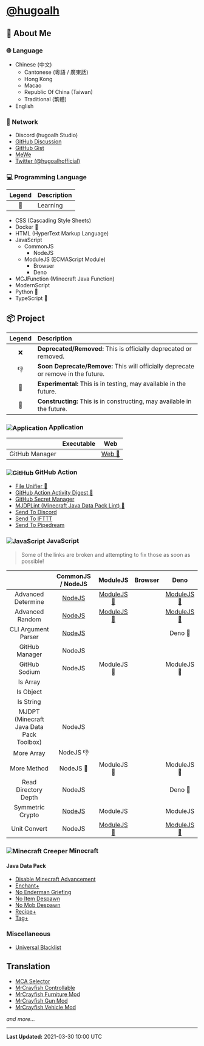# [@hugoalh](https://github.com/hugoalh)

## 👤 About Me

### 🌐 Language

- Chinese (中文)
  - Cantonese (粵語 / 廣東話)
  - Hong Kong
  - Macao
  - Republic Of China (Taiwan)
  - Traditional (繁體)
- English

### 🙌 Network

- Discord (hugoalh Studio)
- [GitHub Discussion](https://github.com/hugoalh/hugoalh/discussions)
- [GitHub Gist](https://gist.github.com/hugoalh)
- [MeWe](https://mewe.com/i/hugoalh)
- [Twitter (@hugoalhofficial)](https://twitter.com/hugoalhofficial)

### 💻 Programming Language

| **Legend** | **Description** |
|:-:|:--|
| 🎒 | Learning |

- CSS (Cascading Style Sheets)
- Docker 🎒
- HTML (HyperText Markup Language)
- JavaScript
  - CommonJS
    - NodeJS
  - ModuleJS (ECMAScript Module)
    - Browser
    - Deno
- MCJFunction (Minecraft Java Function)
- ModernScript
- Python 🎒
- TypeScript 🎒

## 📦 Project

| **Legend** | **Description** |
|:-:|:--|
| ❌ | **Deprecated/Removed:** This is officially deprecated or removed. |
| 👎 | **Soon Deprecate/Remove:** This will officially deprecate or remove in the future. |
| 🧪 | **Experimental:** This is in testing, may available in the future. |
| 🚧 | **Constructing:** This is in constructing, may available in the future. |

### <img align="center" alt="Application" src="https://hugoalh.github.io/Library.SVG.Icon/Applications.svg" /> Application

|  | **Executable** | **Web** |
|:-:|:-:|:-:|
| GitHub Manager |  | [Web 🚧](https://hugoalh.github.io/GitHubManager) |

### <img align="center" alt="GitHub" src="https://hugoalh.github.io/Library.SVG.Icon/GitHub.svg" /> GitHub Action

- [File Unifier 🚧](https://github.com/hugoalh/GitHubAction.FileUnifier)
- [GitHub Action Activity Digest 🚧](https://github.com/hugoalh/GitHubAction.GitHubActionActivityDigest)
- [GitHub Secret Manager](https://github.com/hugoalh/GitHubAction.GitHubSecretManager)
- [MJDPLint (Minecraft Java Data Pack Lint) 🚧](https://github.com/hugoalh/GitHubAction.MJDPLint)
- [Send To Discord](https://github.com/hugoalh/GitHubAction.SendToDiscord)
- [Send To IFTTT](https://github.com/hugoalh/GitHubAction.SendToIFTTT)
- [Send To Pipedream](https://github.com/hugoalh/GitHubAction.SendToPipedream)

### <img align="center" alt="JavaScript" src="https://hugoalh.github.io/Library.SVG.Icon/JavaScript.svg" /> JavaScript

> Some of the links are broken and attempting to fix those as soon as possible!

|  | **CommonJS / NodeJS** | **ModuleJS** | **Browser** | **Deno** |
|:-:|:-:|:-:|:-:|:-:|
| Advanced Determine | [NodeJS][AdvancedDetermine.NodeJS] | [ModuleJS 🚧][AdvancedDetermine.ModuleJS] |  | [ModuleJS 🚧][AdvancedDetermine.ModuleJS] |
| Advanced Random | [NodeJS][AdvancedRandom.NodeJS] | [ModuleJS 🚧][AdvancedRandom.ModuleJS] |  | [ModuleJS 🚧][AdvancedRandom.ModuleJS] |
| CLI Argument Parser | [NodeJS][CLIArgumentParser.NodeJS] |  |  | Deno 🚧 |
| GitHub Manager | NodeJS |  |  |  |
| GitHub Sodium | NodeJS | ModuleJS 🚧 |  | ModuleJS 🚧 |
| Is Array |  |  |  |  |
| Is Object |  |  |  |  |
| Is String |  |  |  |  |
| MJDPT (Minecraft Java Data Pack Toolbox) | NodeJS |  |  |  |
| More Array | NodeJS 👎 |  |  |  |
| More Method | NodeJS 🚧 | ModuleJS 🚧 |  | ModuleJS 🚧 |
| Read Directory Depth | NodeJS |  |  | Deno 🚧 |
| Symmetric Crypto | [NodeJS][SymmetricCrypto.NodeJS] | ModuleJS |  | ModuleJS |
| Unit Convert | NodeJS | [ModuleJS 🚧][UnitConvert.ModuleJS] |  | [ModuleJS 🚧][UnitConvert.ModuleJS] |

[AdvancedDetermine.NodeJS]: https://github.com/hugoalh-studio/AdvancedDetermine.NodeJS
[AdvancedDetermine.ModuleJS]: https://github.com/hugoalh-studio/AdvancedDetermine.ModuleJS
[AdvancedRandom.NodeJS]: https://github.com/hugoalh-studio/AdvancedRandom.NodeJS
[AdvancedRandom.ModuleJS]: https://github.com/hugoalh-studio/AdvancedRandom.ModuleJS
[CLIArgumentParser.NodeJS]: https://github.com/hugoalh-studio/CLIArgumentParser.NodeJS
[GitHubManager.NodeJS]: https://github.com/hugoalh-studio/GitHubManager.NodeJS
[GitHubSodium.NodeJS]: https://github.com/hugoalh-studio/GitHubSodium.NodeJS
[MJDPT.NodeJS]: https://github.com/hugoalh-studio/MJDPT.NodeJS
[MoreArray.NodeJS]: https://github.com/hugoalh-studio/MoreArray.NodeJS
[MoreMethod.NodeJS]: https://github.com/hugoalh-studio/MoreMethod.NodeJS
[MoreMethod.ModuleJS]: https://github.com/hugoalh-studio/MoreMethod.ModuleJS
[ReadDirectoryDepth.NodeJS]: https://github.com/hugoalh/ReadDirectoryDepth.NodeJS
[SymmetricCrypto.NodeJS]: https://github.com/hugoalh-studio/SymmetricCrypto.NodeJS
[UnitConvert.NodeJS]: https://github.com/hugoalh-studio/UnitConvert.NodeJS
[UnitConvert.ModuleJS]: https://github.com/hugoalh-studio/UnitConvert.ModuleJS

### <img align="center" alt="Minecraft Creeper" src="https://hugoalh.github.io/Library.SVG.Icon/Minecraft/Creeper_Face.svg" /> Minecraft

#### Java Data Pack

- [Disable Minecraft Advancement](https://github.com/hugoalh-studio/Minecraft.Java.DataPack.DisableMinecraftAdvancement)
- [Enchant+](https://github.com/hugoalh-studio/Minecraft.Java.DataPack.EnchantPlus)
- [No Enderman Griefing](https://github.com/hugoalh-studio/Minecraft.Java.DataPack.NoEndermanGriefing)
- [No Item Despawn](https://github.com/hugoalh-studio/Minecraft.Java.DataPack.NoItemDespawn)
- [No Mob Despawn](https://github.com/hugoalh-studio/Minecraft.Java.DataPack.NoMobDespawn)
- [Recipe+](https://github.com/hugoalh-studio/Minecraft.Java.DataPack.RecipePlus)
- [Tag+](https://github.com/hugoalh-studio-studio/Minecraft.Java.DataPack.TagPlus)

### Miscellaneous

- [Universal Blacklist](https://github.com/hugoalh-studio/UniversalBlacklist)

## Translation

- [MCA Selector](https://github.com/Querz/mcaselector)
- [MrCrayfish Controllable](https://github.com/MrCrayfish/Controllable)
- [MrCrayfish Furniture Mod](https://github.com/MrCrayfish/MrCrayfishFurnitureMod)
- [MrCrayfish Gun Mod](https://github.com/MrCrayfish/MrCrayfishGunMod)
- [MrCrayfish Vehicle Mod](https://github.com/MrCrayfish/MrCrayfishVehicleMod)

*and more...*

---

**Last Updated:** 2021-03-30 10:00 UTC
